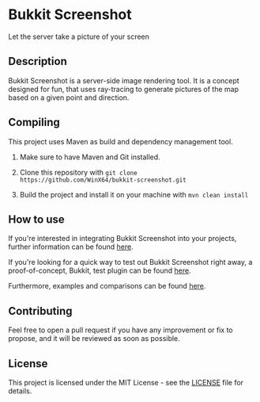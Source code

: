 # Bukkit Screenshot

Let the server take a picture of your screen

## Description

Bukkit Screenshot is a server-side image rendering tool. It is a concept designed for fun, that uses ray-tracing to generate pictures of the map based on a given point and direction.

## Compiling

This project uses Maven as build and dependency management tool.

1. Make sure to have Maven and Git installed.

2. Clone this repository with `git clone https://github.com/WinX64/bukkit-screenshot.git`

3. Build the project and install it on your machine with `mvn clean install`

## How to use

If you're interested in integrating Bukkit Screenshot into your projects, further information can be found [here](core).

If you're looking for a quick way to test out Bukkit Screenshot right away, a proof-of-concept, Bukkit, test plugin can be found [here](plugin).

Furthermore, examples and comparisons can be found [here](examples).

## Contributing

Feel free to open a pull request if you have any improvement or fix to propose, and it will be reviewed as soon as possible.

## License

This project is licensed under the MIT License - see the [LICENSE](LICENSE) file for details.